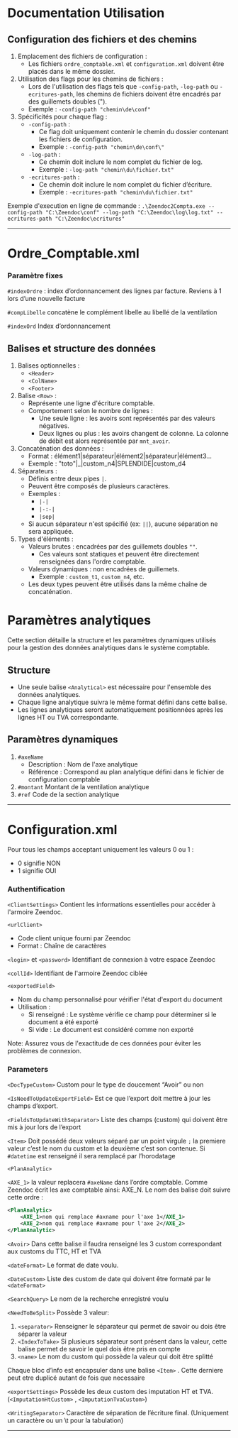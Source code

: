# Documentation Utilisation

## Configuration des fichiers et des chemins

1. Emplacement des fichiers de configuration :
    - Les fichiers `ordre_comptable.xml` et `configuration.xml` doivent être placés dans le même dossier.
2. Utilisation des flags pour les chemins de fichiers :
    - Lors de l'utilisation des flags tels que `-config-path`, `-log-path` ou `-ecritures-path`, les chemins de fichiers doivent être encadrés par des guillemets doubles (").
    - Exemple : `-config-path "chemin\de\conf"`
3. Spécificités pour chaque flag :
    - `-config-path` :
        - Ce flag doit uniquement contenir le chemin du dossier contenant les fichiers de configuration.
        - Exemple : `-config-path "chemin\de\conf\"`
    - `-log-path` :
        - Ce chemin doit inclure le nom complet du fichier de log.
        - Exemple : `-log-path "chemin\du\fichier.txt"`
    - `-ecritures-path` :
        - Ce chemin doit inclure le nom complet du fichier d’écriture.
        - Exemple : `-ecritures-path "chemin\du\fichier.txt"`
     
Exemple d'execution en ligne de commande : `.\Zeendoc2Compta.exe --config-path "C:\Zeendoc\conf" --log-path "C:\Zeendoc\log\log.txt" --ecritures-path "C:\Zeendoc\ecritures"`

---

# Ordre_Comptable.xml

### Paramètre fixes

`#indexOrdre` : index d’ordonnancement des lignes par facture. Reviens à 1 lors d’une nouvelle facture

`#compLibelle` concatène le complément libelle au libellé de la ventilation

`#indexOrd` Index d’ordonnancement 

## Balises et structure des données

1. Balises optionnelles :
    - `<Header>`
    - `<ColName>`
    - `<Footer>`
2. Balise `<Row>` :
    - Représente une ligne d'écriture comptable.
    - Comportement selon le nombre de lignes :
        - Une seule ligne : les avoirs sont représentés par des valeurs négatives.
        - Deux lignes ou plus : les avoirs changent de colonne. La colonne de débit est alors représentée par `mnt_avoir`.
3. Concaténation des données :
    - Format : élément1|séparateur|élément2|séparateur|élément3...
    - Exemple : "toto"|_|custom_n4|SPLENDIDE|custom_d4
4. Séparateurs :
    - Définis entre deux pipes `|`.
    - Peuvent être composés de plusieurs caractères.
    - Exemples :
        - `|-|`
        - `|-:-|`
        - `|sep|`
    - Si aucun séparateur n'est spécifié (ex: `||`), aucune séparation ne sera appliquée.
5. Types d'éléments :
    - Valeurs brutes : encadrées par des guillemets doubles `""`.
        - Ces valeurs sont statiques et peuvent être directement renseignées dans l'ordre comptable.
    - Valeurs dynamiques : non encadrées de guillemets.
        - Exemple : `custom_t1`, `custom_n4`, etc.
    - Les deux types peuvent être utilisés dans la même chaîne de concaténation.

# Paramètres analytiques

Cette section détaille la structure et les paramètres dynamiques utilisés pour la gestion des données analytiques dans le système comptable.

## Structure

- Une seule balise `<Analytical>` est nécessaire pour l'ensemble des données analytiques.
- Chaque ligne analytique suivra le même format défini dans cette balise.
- Les lignes analytiques seront automatiquement positionnées après les lignes HT ou TVA correspondante.

## Paramètres dynamiques

1. `#axeName`
    - Description : Nom de l'axe analytique
    - Référence : Correspond au plan analytique défini dans le fichier de configuration comptable
2. `#montant`  Montant de la ventilation analytique
3. `#ref`  Code de la section analytique

---

# Configuration.xml

Pour tous les champs acceptant uniquement les valeurs 0 ou 1 :

- 0 signifie NON
- 1 signifie OUI

### Authentification

`<ClientSettings>` Contient les informations essentielles pour accéder à l'armoire Zeendoc.

`<urlClient>` 

- Code client unique fourni par Zeendoc
- Format : Chaîne de caractères

`<login>` et `<password>` Identifiant de connexion à votre espace Zeendoc

`<collId>` Identifiant de l'armoire Zeendoc ciblée

`<exportedField>`

- Nom du champ personnalisé pour vérifier l'état d'export du document
- Utilisation :
    - Si renseigné : Le système vérifie ce champ pour déterminer si le document a été exporté
    - Si vide : Le document est considéré comme non exporté

Note: Assurez vous de l'exactitude de ces données pour éviter les problèmes de connexion.

### Parameters

`<DocTypeCustom>` Custom pour le type de doucement “Avoir” ou non

`<IsNeedToUpdateExportField>` Est ce que l’export doit mettre à jour les champs d’export.

`<FieldsToUpdateWithSeparator>` Liste des champs (custom) qui doivent être mis à jour lors de l’export

`<Item>` Doit possédé deux valeurs séparé par un point virgule `;` la premiere valeur c’est le nom du custom et la deuxième c’est son contenue. Si `#datetime` est renseigné il sera remplacé par l’horodatage

`<PlanAnalytic>`

`<AXE_1>` la valeur replacera `#axeName` dans l’ordre comptable. Comme Zeendoc écrit les axe comptable ainsi: AXE_N. Le nom des balise doit suivre cette ordre :

```xml
<PlanAnalytic>
	<AXE_1>nom qui remplace #axname pour l'axe 1</AXE_1>
	<AXE_2>nom qui remplace #axname pour l'axe 2</AXE_2>
</PlanAnalytic>
```

`<Avoir>` Dans cette balise il faudra renseigné les 3 custom correspondant aux customs du TTC, HT et TVA 

`<dateFormat>` Le format de date voulu.

`<DateCustom>` Liste des custom de date qui doivent être formaté par le `<dateFormat>`

`<SearchQuery>` Le nom de la recherche enregistré voulu

`<NeedToBeSplit>` Possède 3 valeur:

1. `<separator>` Renseigner le séparateur qui permet de savoir ou dois être séparer la valeur
2. `<IndexToTake>` Si plusieurs séparateur sont présent dans la valeur, cette balise permet de savoir le quel dois être pris en compte
3. `<name>` Le nom du custom qui possède la valeur qui doit être splitté

Chaque bloc d’info est encapsuler dans une balise `<Item>` . Cette derniere peut etre duplicé autant de fois que necessaire

`<exportSettings>` Possède les deux custom des imputation HT et TVA. (`<ImputationHtCustom>` , `<ImputationTvaCustom>`)

`<WritingSeparator>` Caractère de séparation de l’écriture final. (Uniquement un caractère ou un \t pour la tabulation)

---
